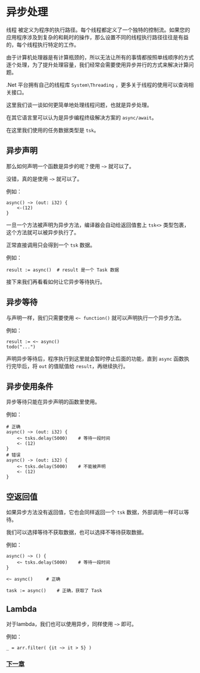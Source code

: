 # 异步处理
线程 被定义为程序的执行路径。每个线程都定义了一个独特的控制流。如果您的应用程序涉及到复杂的和耗时的操作，那么设置不同的线程执行路径往往是有益的，每个线程执行特定的工作。  

由于计算机处理器是有计算瓶颈的，所以无法让所有的事情都按照单线顺序的方式逐个处理，为了提升处理容量，我们经常会需要使用异步并行的方式来解决计算问题。  

.Net 平台拥有自己的线程库 `System\Threading` ，更多关于线程的使用可以查询相关接口。  

这里我们谈一谈如何更简单地处理线程问题，也就是异步处理。  

在其它语言里可以认为是异步编程终级解决方案的 `async/await`。  

在这里我们使用的任务数据类型是 `tsk`。

## 异步声明
那么如何声明一个函数是异步的呢？使用 `~>` 就可以了。

没错，真的是使用 `~>` 就可以了。

例如：
```
async() ~> (out: i32) { 
    <-(12)
}
```
一旦一个方法被声明为异步方法，编译器会自动给返回值套上 `tsk<>` 类型包裹，这个方法就可以被异步执行了。

正常直接调用只会得到一个 `tsk` 数据。

例如：
```
result := async()  # result 是一个 Task 数据
```
接下来我们再看看如何让它异步等待执行。
## 异步等待
与声明一样，我们只需要使用 `<~ function()` 就可以声明执行一个异步方法。

例如：
```
result := <~ async()
todo("...")
```
声明异步等待后，程序执行到这里就会暂时停止后面的功能，直到 `async` 函数执行完毕后，将 `out` 的值赋值给 `result`，再继续执行。
## 异步使用条件
异步等待只能在异步声明的函数里使用。

例如：
```
# 正确
async() ~> (out: i32) {
    <~ tsks.delay(5000)    # 等待一段时间
    <- (12)
}
# 错误
async() -> (out: i32) {
    <~ tsks.delay(5000)    # 不能被声明
    <- (12)
}
```
## 空返回值
如果异步方法没有返回值，它也会同样返回一个 `tsk` 数据，外部调用一样可以等待。

我们可以选择等待不获取数据，也可以选择不等待获取数据。

例如：
```
async() ~> () {
    <~ tsks.delay(5000)    # 等待一段时间
}

<~ async()     # 正确

task := async()    # 正确，获取了 Task
```
## Lambda
对于lambda，我们也可以使用异步，同样使用 `~>` 即可。

例如：
```
_ = arr.filter( {it ~> it > 5} )
```
### [下一章](generic.md)
